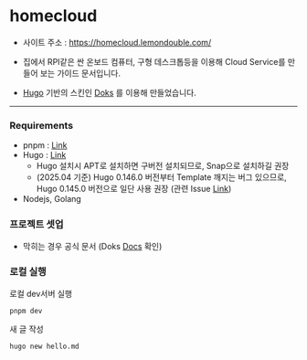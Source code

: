 # homecloud

- 사이트 주소 : https://homecloud.lemondouble.com/

- 집에서 RPI같은 싼 온보드 컴퓨터, 구형 데스크톱등을 이용해 Cloud Service를 만들어 보는 가이드 문서입니다.
- [Hugo](https://gohugo.io/) 기반의 스킨인 [Doks](https://getdoks.org/) 를 이용해 만들었습니다.

---

### Requirements

- pnpm : [Link](https://pnpm.io/installation)
- Hugo : [Link](https://gohugo.io/installation/)
  - Hugo 설치시 APT로 설치하면 구버전 설치되므로, Snap으로 설치하길 권장
  - (2025.04 기준) Hugo 0.146.0 버전부터 Template 깨지는 버그 있으므로, Hugo 0.145.0 버전으로 일단 사용 권장 (관련 Issue [Link](https://github.com/thuliteio/doks/discussions/1348#discussioncomment-12836034))
- Nodejs, Golang

### 프로젝트 셋업

- 막히는 경우 공식 문서 (Doks [Docs](https://getdoks.org/docs/start-here/installation/) 확인)

### 로컬 실행

로컬 dev서버 실행
```
pnpm dev
```

새 글 작성

```
hugo new hello.md
```
